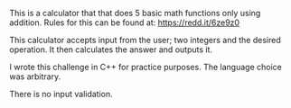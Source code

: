 This is a calculator that that does 5 basic math functions only using addition.
Rules for this can be found at: 
https://redd.it/6ze9z0

This calculator accepts input from the user; two integers and the desired operation.
It then calculates the answer and outputs it.

I wrote this challenge in C++ for practice purposes. The language choice was arbitrary.

There is no input validation.
